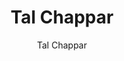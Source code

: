 ---
layout: blog_by_tag
tag: Tal Chappar
title: Tal Chappar
subtitle: Tal Chappar
permalink: tags/Tal Chappar/
header-img: "img/2015-02-14/Conservation.jpg"

---